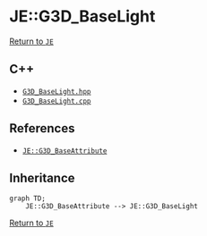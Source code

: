 # JE::G3D_BaseLight

[Return to `JE`](/docs/je.md)

## C++

- [`G3D_BaseLight.hpp`](/src/je/G3D_BaseLight.hpp)
- [`G3D_BaseLight.cpp`](/src/je/G3D_BaseLight.cpp)

## References

- [`JE::G3D_BaseAttribute`](/docs/je/G3D_BaseAttribute.md)

## Inheritance

```mermaid
graph TD;
    JE::G3D_BaseAttribute --> JE::G3D_BaseLight
```

[Return to `JE`](/docs/je.md)
